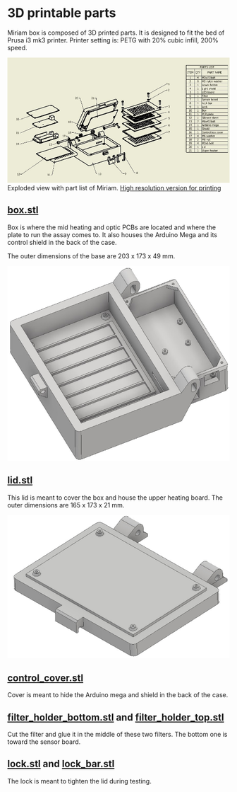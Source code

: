 # 3D printable parts

Miriam box is composed of 3D printed parts. It is designed to fit the bed of Prusa i3 mk3 printer.
Printer setting is: PETG with 20% cubic infill, 200% speed.

![](Miriam_exploded_view.jpg)
Exploded view with part list of Miriam. [High resolution version for printing](Miriam_exploded_view.pdf)

## [box.stl](box.stl)

Box is where the mid heating and optic PCBs are located and where the plate to run the assay comes to. It also houses the Arduino Mega and its control shield in the back of the case. 

The outer dimensions of the base are 203 x 173 x 49 mm.

![](Miriam_box.jpg)

## [lid.stl](lid.stl)

This lid is meant to cover the box and house the upper heating board. The outer dimensions are 165 x 173 x 21 mm.

![](Miriam_lid.jpg)

## [control_cover.stl](control_cover.stl)

Cover is meant to hide the Arduino mega and shield in the back of the case. 

## [filter_holder_bottom.stl](filter_holder_bottom.stl) and [filter_holder_top.stl](filter_holder_top.stl)

Cut the filter and glue it in the middle of these two filters. The bottom one is toward the sensor board.

## [lock.stl](lock.stl) and [lock_bar.stl](lock_bar.stl)

The lock is meant to tighten the lid during testing.



